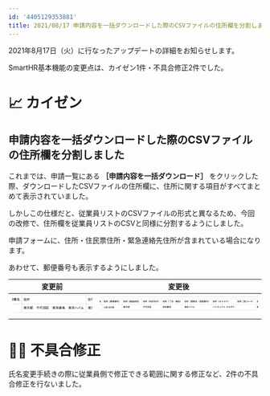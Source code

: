 ```yaml
---
id: '4405129353881'
title: 2021/08/17 申請内容を一括ダウンロードした際のCSVファイルの住所欄を分割しました 他2件
---
```

2021年8月17日（火）に行なったアップデートの詳細をお知らせします。

SmartHR基本機能の変更点は、カイゼン1件・不具合修正2件でした。

# 📈 カイゼン

## 申請内容を一括ダウンロードした際のCSVファイルの住所欄を分割しました

これまでは、申請一覧にある **［申請内容を一括ダウンロード］** をクリックした際、ダウンロードしたCSVファイルの住所欄に、住所に関する項目がすべてまとめて表示されていました。

しかしこの仕様だと、従業員リストのCSVファイルの形式と異なるため、今回の改修で、住所欄を従業員リストのCSVと同様に分割するようにしました。

申請フォームに、住所・住民票住所・緊急連絡先住所が含まれている場合になります。

あわせて、郵便番号も表示するようにしました。

| 変更前 | 変更後 |
| --- | --- |
| ![](./upload_a69f5ab66618e379bce55d05bcc03210.png) | ![](./upload_eb9aff5958c8b99488d3e421b2069207.png) |

# 👨‍⚕️ 不具合修正

氏名変更手続きの際に従業員側で修正できる範囲に関する修正など、2件の不具合修正を行ないました。
